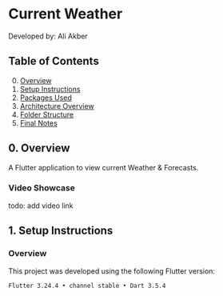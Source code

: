 # Current Weather

Developed by: Ali Akber

## Table of Contents

0. [Overview](#0-overview)
1. [Setup Instructions](#1-setup-instructions)
2. [Packages Used](#2-packages-used)
3. [Architecture Overview](#3-architecture-overview)
4. [Folder Structure](#4-folder-structure)
5. [Final Notes](#5-final-notes)

## 0. Overview

A Flutter application to view current Weather & Forecasts.

### Video Showcase

todo: add video link

## 1. Setup Instructions

### Overview

This project was developed using the following Flutter version:

`Flutter 3.24.4 • channel stable • Dart 3.5.4`
